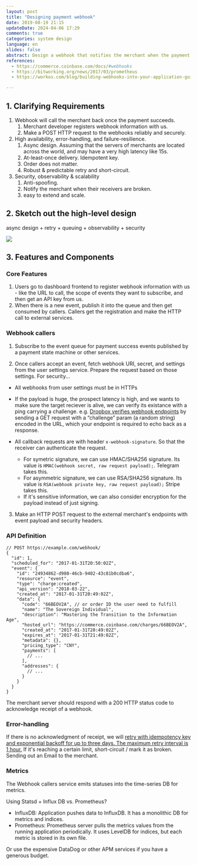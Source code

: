 ```yaml
---
layout: post
title: "Designing payment webhook"
date: 2019-08-19 21:15
updateDate: 2024-04-06 17:29
comments: true
categories: system design
language: en
slides: false
abstract: Design a webhook that notifies the merchant when the payment succeeds. We need to aggregate the metrics (e.g., success vs. failure) and display it on the dashboard.
references:
  - https://commerce.coinbase.com/docs/#webhooks
  - https://bitworking.org/news/2017/03/prometheus
  - https://workos.com/blog/building-webhooks-into-your-application-guidelines-and-best-practices

---
```


## 1. Clarifying Requirements

1. Webhook will call the merchant back once the payment succeeds.
    1. Merchant developer registers webhook information with us.
    2. Make a POST HTTP request to the webhooks reliably and securely.
2. High availability, error-handling, and failure-resilience.
    1. Async design. Assuming that the servers of merchants are located across the world, and may have a very high latency like 15s.
    2. At-least-once delivery. Idempotent key.
    3. Order does not matter.
    4. Robust & predictable retry and short-circuit.
3. Security, observability & scalability
    1. Anti-spoofing.
    2. Notify the merchant when their receivers are broken.
    3. easy to extend and scale.



## 2. Sketch out the high-level design

async design + retry + queuing + observability + security

![](https://tp-misc.b-cdn.net/blockeden/designing-payment-webhook@2x.webp)

## 3. Features and Components

### Core Features

1. Users go to dashboard frontend to register webhook information with us - like the URL to call, the scope of events they want to subscribe, and then get an API key from us.
2. When there is a new event, publish it into the queue and then get consumed by callers. Callers get the registration and make the HTTP call to external services.

###  Webhook callers

1. Subscribe to the event queue for payment success events published by a payment state machine or other services.

2. Once callers accept an event, fetch webhook URI, secret, and settings from the user settings service. Prepare the request based on those settings. For security...

  * All webhooks from user settings must be in HTTPs

  * If the payload is huge, the prospect latency is high, and we wants to make sure the target reciever is alive, we can verify its existance with a ping carrying a challenge. e.g. [Dropbox verifies webhook endpoints](https://www.dropbox.com/developers/reference/webhooks#documentation) by sending a GET request with a “challenge” param (a random string) encoded in the URL, which your endpoint is required to echo back as a response.
  * All callback requests are with header `x-webhook-signature`. So that the receiver can authenticate the request.
    * For symetric signature, we can use HMAC/SHA256 signature. Its value is `HMAC(webhook secret, raw request payload);`. Telegram takes this.
    * For asymmetric signature, we can use RSA/SHA256 signature. Its value is `RSA(webhook private key, raw request payload);` Stripe takes this.
    * If it's sensitive information, we can also consider encryption for the payload instead of just signing.

3. Make an HTTP POST request to the external merchant's endpoints with event payload and security headers.

### API Definition

```json5
// POST https://example.com/webhook/
{
  "id": 1,
  "scheduled_for": "2017-01-31T20:50:02Z",
  "event": {
    "id": "24934862-d980-46cb-9402-43c81b0cdba6",
    "resource": "event",
    "type": "charge:created",
    "api_version": "2018-03-22",
    "created_at": "2017-01-31T20:49:02Z",
    "data": {
      "code": "66BEOV2A", // or order ID the user need to fulfill
      "name": "The Sovereign Individual",
      "description": "Mastering the Transition to the Information Age",
      "hosted_url": "https://commerce.coinbase.com/charges/66BEOV2A",
      "created_at": "2017-01-31T20:49:02Z",
      "expires_at": "2017-01-31T21:49:02Z",
      "metadata": {},
      "pricing_type": "CNY",
      "payments": [
        // ...
      ],
      "addresses": {
        // ...
      }
    }
  }
}
```

The merchant server should respond with a 200 HTTP status code to acknowledge receipt of a webhook.

### Error-handling

If there is no acknowledgment of receipt, we will [retry with idempotency key and exponential backoff for up to three days. The maximum retry interval is 1 hour.](https://puncsky.com/notes/43-how-to-design-robust-and-predictable-apis-with-idempotency) If it's reaching a certain limit, short-circuit / mark it as broken. Sending out an Email to the merchant.

### Metrics

The Webhook callers service emits statuses into the time-series DB for metrics.

Using Statsd + Influx DB vs. Prometheus?

* InfluxDB: Application pushes data to InfluxDB. It has a monolithic DB for metrics and indices.
* Prometheus: Prometheus server pulls the metrics values from the running application periodically. It uses LevelDB for indices, but each metric is stored in its own file.

Or use the expensive DataDog or other APM services if you have a generous budget.
